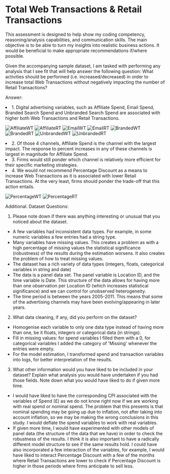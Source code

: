 # Total Web Transactions & Retail Transactions

This assessment is designed to help show my coding competency, reasoning/analysis capabilities, and communication skills. The main objective is to be able to turn my insights into realistic business actions. It would be beneficial to make appropriate recommendations if/where possible.

Given the accompanying sample dataset, I am tasked with performing any analysis that I see fit that will help answer the following question: What activities should be performed (i.e. increased/decreased) in order to increase total Web Transactions without negatively impacting the number of Retail Transactions? 

Answer:
<p>
<li>
    1. Digital advertising variables, such as Affiliate Spend, Email Spend, Branded Search Spend and Unbranded Search Spend are associated with higher both Web Transactions and Retail Transactions.
    <p>
    <img src="https://github.com/manuzrpEd/TotalWebTransactions-RetailTransactions/blob/main/AffiliateWT.png" alt="AffiliateWT"/>
    <img src="https://github.com/manuzrpEd/TotalWebTransactions-RetailTransactions/blob/main/AffiliateRT.png" alt="AffiliateRT"/>
    <img src="https://github.com/manuzrpEd/TotalWebTransactions-RetailTransactions/blob/main/EmailWT.png" alt="EmailWT"/>
    <img src="https://github.com/manuzrpEd/TotalWebTransactions-RetailTransactions/blob/main/EmailRT.png" alt="EmailRT"/>
    <img src="https://github.com/manuzrpEd/TotalWebTransactions-RetailTransactions/blob/main/BrandedWT.png" alt="BrandedWT"/>
    <img src="https://github.com/manuzrpEd/TotalWebTransactions-RetailTransactions/blob/main/BrandedRT.png" alt="BrandedRT"/>
    <img src="https://github.com/manuzrpEd/TotalWebTransactions-RetailTransactions/blob/main/UnbrandedWT.png" alt="UnbrandedWT"/>
    <img src="https://github.com/manuzrpEd/TotalWebTransactions-RetailTransactions/blob/main/UnbrandedRT.png" alt="UnbrandedRT"/>


</li>
<li>
    2. Of those 4 channels, Affiliate Spend is the channel with the largest impact. The response to percent increases in any of these channels is largest in magnitude for Affiliate Spend.
</li>
<li>
    3. Firms would still ponder which channel is relatively more efficient for their specific marketing strategies.
</li>
<li>
    4. We would not recommend Percentage Discount as a means to increase Web Transactions as it is associated with lower Retail Transactions. At the very least, firms should ponder the trade-off that this action entails.
    <p>
        <img src="https://github.com/manuzrpEd/TotalWebTransactions-RetailTransactions/blob/main/PercentageWT.png" alt="PercentageWT"/>
        <img src="https://github.com/manuzrpEd/TotalWebTransactions-RetailTransactions/blob/main/PercentageRT.png" alt="PercentageRT"/>
</li>
</p>


Additional. Dataset Questions:

1.	Please note down if there was anything interesting or unusual that you noticed about the dataset. 
   * A few variables had inconsistent data types. For example, in some numeric variables a few entries had a string type.
   * Many variables have missing values. This creates a problem as with a high percentage of missing values the statistical significance (robustness) of the results during the estimation worsens. It also creates the problem of how to treat missing values.
   * The dataset has a rich variety of data types (integers, floats, categorical variables in string and date)
   * The data is a panel data set. The panel variable is Location ID, and the time variable is Date. This structure of the data allows for having more than one observation per Location ID (which increases statistical significance) and we can control for unobserved heterogeneity.
   * The time period is between the years 2005-2011. This means that some of the advertising channels may have been evolving/appearing in later years.
2.	What data cleaning, if any, did you perform on the dataset?
  - Homogenise each variable to only one data type instead of having more than one, be it floats, integers or categorical data (in strings).
  - Fill in missing values: for spend variables I filled them with a 0, for categorical variables I added the category of 'Missing' whenever the entries were empty.
  - For the model estimation, I transformed spend and transaction variables into logs, for better interpretation of the results.
3.	What other information would you have liked to be included in your dataset? Explain what analysis you would have undertaken if you had those fields. Note down what you would have liked to do if given more time. 
  - I would have liked to have the corresponding CPI associated with the variables of Spend (£) as we do not know right now if we are working with real spend or nominal spend. The problem that this presents is that nominal spending may be going up due to inflation, not after taking into account inflation, so we may be making the wrong conclusions in this study. I would deflate the spend variables to work with real variables.
  - If given more time, I would have experimented with other models of panel data (the structure of the data that we have) in order to check the robustness of the results. I think it is also important to have a radically different model structure to see if the same results hold. I could have also incorporated a few interaction of the variables, for example, I would have liked to interact Percentage Discount with a few of the months where Retail Transactions are lower to check if Percentage Discount is higher in those periods where firms anticipate to sell less.
